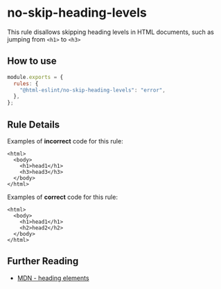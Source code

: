 # no-skip-heading-levels

This rule disallows skipping heading levels in HTML documents, such as jumping from `<h1>` to `<h3>`

## How to use

```js,.eslintrc.js
module.exports = {
  rules: {
    "@html-eslint/no-skip-heading-levels": "error",
  },
};
```

## Rule Details

Examples of **incorrect** code for this rule:

```html,incorrect
<html>
  <body>
    <h1>head1</h1>
    <h3>head3</h3>
  </body>
</html>
```

Examples of **correct** code for this rule:

```html,correct
<html>
  <body>
    <h1>head1</h1>
    <h2>head2</h2>
  </body>
</html>
```

## Further Reading

- [MDN - heading elements](https://developer.mozilla.org/en-US/docs/Web/HTML/Element/Heading_Elements)
